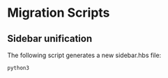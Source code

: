 # Migration Scripts

## Sidebar unification

The following script generates a new sidebar.hbs file:

```bash
python3 
